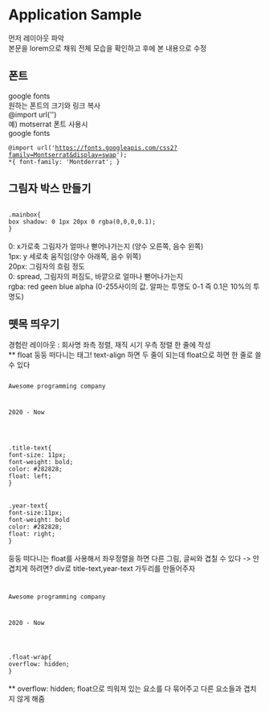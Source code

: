 <h1>Application Sample</h1>

먼저 레이아웃 파악<br>
본문을 lorem으로 채워 전체 모습을 확인하고 후에 본 내용으로 수정

<h2>폰트</h2>

google fonts<br>
원하는 폰트의 크기와 링크 복사<br>
@import url('')<br>
예) motserrat 폰트 사용시<br>
google fonts<br>
<code>
@import url('https://fonts.googleapis.com/css2?family=Montserrat&display=swap');
*{
font-family: 'Montderrat';
}
</code>

<h2>그림자 박스 만들기</h2>
<code>
.mainbox{
box shadow: 0 1px 20px 0 rgba(0,0,0,0.1);
}
</code><br>
0: x가로축 그림자가 얼마나 뻗어나가는지 (양수 오른쪽, 음수 왼쪽)<br>
1px: y 세로축 움직임(양수 아래쪽, 음수 위쪽)<br>
20px: 그림자의 흐림 정도<br>
0: spread, 그림자의 퍼짐도, 바깥으로 얼마나 뻗어나가는지<br>
rgba: red geen blue alpha (0-255사이의 값. 알파는 투명도 0-1 즉 0.1은 10%의 투명도)

<h2>뗏목 띄우기</h2>
경험란 레이아웃 : 회사명 좌측 정렬, 재직 시기 우측 정렬 한 줄에 작성<br>
</code>
** float 둥둥 떠다니는 태그! text-align 하면 두 줄이 되는데 float으로 하면 한 줄로 쓸 수 있다<br>
<code>
<p class="title-text">Awesome programming company</p>
<p class="year-text">2020 - Now</p>
</code>
<br>
<code>
.title-text{
font-size: 11px;
font-weight: bold;
color: #282828;
float: left;
}
</code>
<br>
<code>
.year-text{
font-size:11px;
font-weight: bold
color: #282828;
float: right;
}
</code>
<br>
둥둥 떠다니는 float를 사용해서 좌우정렬을 하면 다른 그림, 글씨와 겹칠 수 있다
-> 안 겹치게 하려면? div로 title-text,year-text 가두리를 만들어주자<br>
<code>
<div class="float-wrap">
<p class="title-text">Awesome programming company</p>
<p class="year-text">2020 - Now</p>
</div>
</code>
<code>
.float-wrap{
overflow: hidden;
}
</code>
<br>
** overflow: hidden; float으로 띄워져 있는 요소를 다 묶어주고 다른 요소들과 겹치지 않게 해줌
